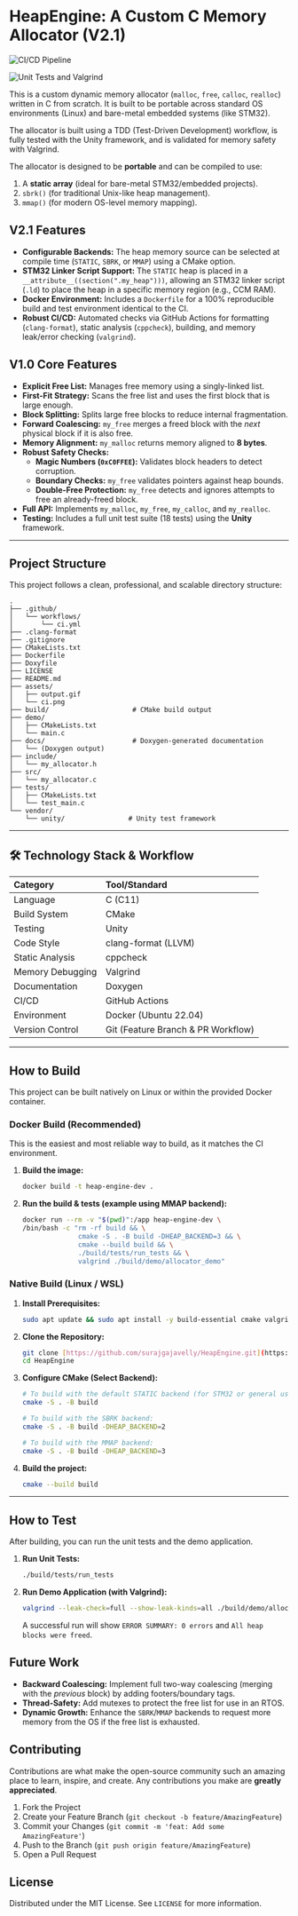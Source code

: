 # HeapEngine: A Custom C Memory Allocator (V2.1)

![CI/CD Pipeline](assets/output.gif)

![Unit Tests and Valgrind](assets/ci.png)

This is a custom dynamic memory allocator (`malloc`, `free`, `calloc`, `realloc`)
written in C from scratch. It is built to be portable across standard OS
environments (Linux) and bare-metal embedded systems (like STM32).

The allocator is built using a TDD (Test-Driven Development) workflow,
is fully tested with the Unity framework, and is validated for memory
safety with Valgrind.

The allocator is designed to be **portable** and can be compiled to use:
1.  A **static array** (ideal for bare-metal STM32/embedded projects).
2.  `sbrk()` (for traditional Unix-like heap management).
3.  `mmap()` (for modern OS-level memory mapping).

## V2.1 Features

* **Configurable Backends:** The heap memory source can be selected at compile time (`STATIC`, `SBRK`, or `MMAP`) using a CMake option.
* **STM32 Linker Script Support:** The `STATIC` heap is placed in a `__attribute__((section(".my_heap")))`, allowing an STM32 linker script (`.ld`) to place the heap in a specific memory region (e.g., CCM RAM).
* **Docker Environment:** Includes a `Dockerfile` for a 100% reproducible build and test environment identical to the CI.
* **Robust CI/CD:** Automated checks via GitHub Actions for formatting (`clang-format`), static analysis (`cppcheck`), building, and memory leak/error checking (`valgrind`).

## V1.0 Core Features

* **Explicit Free List:** Manages free memory using a singly-linked list.
* **First-Fit Strategy:** Scans the free list and uses the first block that is large enough.
* **Block Splitting:** Splits large free blocks to reduce internal fragmentation.
* **Forward Coalescing:** `my_free` merges a freed block with the *next* physical block if it is also free.
* **Memory Alignment:** `my_malloc` returns memory aligned to **8 bytes**.
* **Robust Safety Checks:**
    * **Magic Numbers (`0xC0FFEE`):** Validates block headers to detect corruption.
    * **Boundary Checks:** `my_free` validates pointers against heap bounds.
    * **Double-Free Protection:** `my_free` detects and ignores attempts to free an already-freed block.
* **Full API:** Implements `my_malloc`, `my_free`, `my_calloc`, and `my_realloc`.
* **Testing:** Includes a full unit test suite (18 tests) using the **Unity** framework.

---

## Project Structure
This project follows a clean, professional, and scalable directory structure:
```
.
├── .github/
│   └── workflows/
│       └── ci.yml
├── .clang-format
├── .gitignore
├── CMakeLists.txt
├── Dockerfile
├── Doxyfile
├── LICENSE
├── README.md
├── assets/
│   ├── output.gif
│   └── ci.png
├── build/                     # CMake build output
├── demo/
│   ├── CMakeLists.txt
│   └── main.c
├── docs/                      # Doxygen-generated documentation
│   └── (Doxygen output)
├── include/
│   └── my_allocator.h
├── src/
│   └── my_allocator.c
├── tests/
│   ├── CMakeLists.txt
│   └── test_main.c
└── vendor/
    └── unity/                # Unity test framework
```
---
## 🛠️ Technology Stack & Workflow

| Category | Tool/Standard |
| :--- | :--- |
| Language | C (C11) |
| Build System | CMake |
| Testing | Unity |
| Code Style | clang-format (LLVM) |
| Static Analysis | cppcheck |
| Memory Debugging | Valgrind |
| Documentation | Doxygen |
| CI/CD | GitHub Actions |
| Environment | Docker (Ubuntu 22.04) |
| Version Control | Git (Feature Branch & PR Workflow) |

---

## How to Build

This project can be built natively on Linux or within the provided Docker container.

### Docker Build (Recommended)

This is the easiest and most reliable way to build, as it matches the CI environment.

1.  **Build the image:**
    ```bash
    docker build -t heap-engine-dev .
    ```
2.  **Run the build & tests (example using MMAP backend):**
    ```bash
    docker run --rm -v "$(pwd)":/app heap-engine-dev \
    /bin/bash -c "rm -rf build && \
                  cmake -S . -B build -DHEAP_BACKEND=3 && \
                  cmake --build build && \
                  ./build/tests/run_tests && \
                  valgrind ./build/demo/allocator_demo"
    ```
### Native Build (Linux / WSL)

1.  **Install Prerequisites:**
    ```bash
    sudo apt update && sudo apt install -y build-essential cmake valgrind
    ```
2.  **Clone the Repository:**
    ```bash
    git clone [https://github.com/surajgajavelly/HeapEngine.git](https://github.com/surajgajavelly/HeapEngine.git)
    cd HeapEngine
    ```
3.  **Configure CMake (Select Backend):**
    ```bash
    # To build with the default STATIC backend (for STM32 or general use):
    cmake -S . -B build
    
    # To build with the SBRK backend:
    cmake -S . -B build -DHEAP_BACKEND=2

    # To build with the MMAP backend:
    cmake -S . -B build -DHEAP_BACKEND=3
    ```
4.  **Build the project:**
    ```bash
    cmake --build build
    ```

---

## How to Test

After building, you can run the unit tests and the demo application.

1.  **Run Unit Tests:**
    ```bash
    ./build/tests/run_tests
    ```

2.  **Run Demo Application (with Valgrind):**
    ```bash
    valgrind --leak-check=full --show-leak-kinds=all ./build/demo/allocator_demo
    ```
    A successful run will show `ERROR SUMMARY: 0 errors` and `All heap blocks were freed`.

## Future Work

* **Backward Coalescing:** Implement full two-way coalescing (merging with the *previous* block) by adding footers/boundary tags.
* **Thread-Safety:** Add mutexes to protect the free list for use in an RTOS.
* **Dynamic Growth:** Enhance the `SBRK`/`MMAP` backends to request more memory from the OS if the free list is exhausted.

## Contributing
Contributions are what make the open-source community such an amazing place to learn, inspire, and create. Any contributions you make are **greatly appreciated**.

1. Fork the Project
2. Create your Feature Branch (`git checkout -b feature/AmazingFeature`)
3. Commit your Changes (`git commit -m 'feat: Add some AmazingFeature'`)
4. Push to the Branch (`git push origin feature/AmazingFeature`)
5. Open a Pull Request

## License
Distributed under the MIT License. See `LICENSE` for more information.